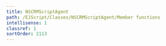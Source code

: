 ```yaml
---
title: NSCRMScriptAgent
path: /EJScript/Classes/NSCRMScriptAgent/Member functions
intellisense: 1
classref: 1
sortOrder: 2113
---
```





